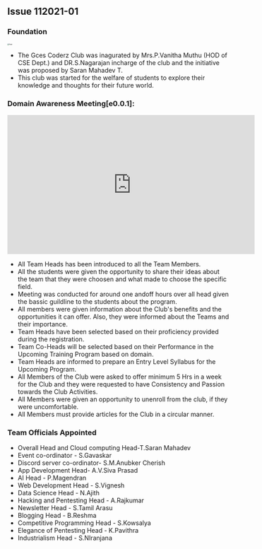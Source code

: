 ## Issue 112021-01

### Foundation

<img src="https://i.imgur.com/qUnp4gs.jpg" alt="logo" style="zoom: 25%;" />

- The Gces Coderz Club was inagurated by Mrs.P.Vanitha Muthu (HOD of CSE Dept.) and DR.S.Nagarajan incharge of the club and the initiative was proposed by Saran Mahadev T.
- This club was started for the welfare of students to explore their knowledge and thoughts for their future world.

### Domain Awareness Meeting[e0.0.1]:

<iframe width="560" height="315" src="https://www.youtube.com/embed/dXFoIZOPOXo" title="YouTube video player" frameborder="0" allow="accelerometer; autoplay; clipboard-write; encrypted-media; gyroscope; picture-in-picture" allowfullscreen></iframe>


- All Team Heads has been introduced to all the Team Members.
- All the students were given the opportunity to share their ideas about the team that they were choosen and what made to choose the specific field.
- Meeting was conducted for around one andoff hours over all head given the bassic guildline to the students about the program.
- All members were given information about the Club's benefits and the opportunities it can offer. Also, they were informed about the Teams and their importance. 
- Team Heads have been selected based on their proficiency provided during the registration.
- Team Co-Heads will be selected based on their Performance in the Upcoming Training Program based on domain.
-	Team Heads are informed to prepare an Entry Level Syllabus for the Upcoming Program.
-	All Members of the Club were asked to offer minimum 5 Hrs in a week for the Club and they were requested to have Consistency and Passion towards the Club Activities.
-	All Members were given an opportunity to unenroll from the club, if they were uncomfortable.
-	All Members must provide articles for the Club in a circular manner.

### Team Officials Appointed

- Overall Head and Cloud computing Head-T.Saran Mahadev
- Event co-ordinator - S.Gavaskar
- Discord server co-ordinator- S.M.Anubker Cherish
- App Development Head- A.V.Siva Prasad
- AI Head - P.Magendran
- Web Development Head - S.Vignesh
- Data Science Head - N.Ajith
- Hacking and Pentesting Head - A.Rajkumar
- Newsletter Head - S.Tamil Arasu
- Blogging Head - B.Reshma
- Competitive Programming Head - S.Kowsalya
- Elegance of Pentesting Head - K.Pavithra
- Industrialism Head - S.NIranjana





